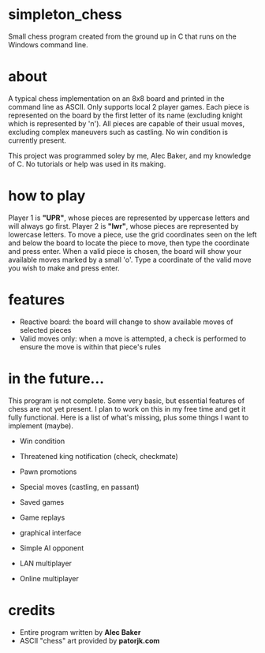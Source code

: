# simpleton_chess
Small chess program created from the ground up in C that runs on the Windows command line. 

# about
A typical chess implementation on an 8x8 board and printed in the command line as ASCII. Only supports local 2 player games. Each piece is represented on the board by the first letter of its name (excluding knight which is represented by 'n'). All pieces are capable of their usual moves, excluding complex maneuvers such as castling. No win condition is currently present.

This project was programmed soley by me, Alec Baker, and my knowledge of C. No tutorials or help was used in its making. 

# how to play
Player 1 is **"UPR"**, whose pieces are represented by uppercase letters and will always go first. Player 2 is **"lwr"**, whose pieces are represented by lowercase letters. To move a piece, use the grid coordinates seen on the left and below the board to locate the piece to move, then type the coordinate and press enter. When a valid piece is chosen, the board will show your available moves marked by a small 'o'. Type a coordinate of the valid move you wish to make and press enter. 

# features
- Reactive board: the board will change to show available moves of selected pieces
- Valid moves only: when a move is attempted, a check is performed to ensure the move is within that piece's rules

# in the future...
This program is not complete. Some very basic, but essential features of chess are not yet present. I plan to work on this in my free time and get it fully functional. Here is a list of what's missing, plus some things I want to implement (maybe).

- Win condition
- Threatened king notification (check, checkmate)
- Pawn promotions
- Special moves (castling, en passant)

- Saved games
- Game replays
- graphical interface
- Simple AI opponent
- LAN multiplayer
- Online multiplayer

# credits
- Entire program written by **Alec Baker**
- ASCII "chess" art provided by **patorjk.com**
